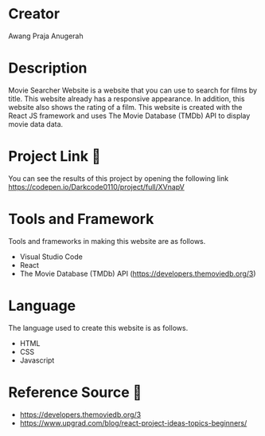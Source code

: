 # Creator
Awang Praja Anugerah

# Description
Movie Searcher Website is a website that you can use to search for films by title. This website already has a responsive appearance. In addition, this website also shows the rating of a film. This website is created with the React JS framework and uses The Movie Database (TMDb) API to display movie data data.

# Project Link :link:
You can see the results of this project by opening the following link https://codepen.io/Darkcode0110/project/full/XVnapV

# Tools and Framework 
Tools and frameworks in making this website are as follows.
* Visual Studio Code
* React
* The Movie Database (TMDb) API (https://developers.themoviedb.org/3)

# Language
The language used to create this website is as follows.
* HTML
* CSS
* Javascript

# Reference Source :link:
* https://developers.themoviedb.org/3
* https://www.upgrad.com/blog/react-project-ideas-topics-beginners/

